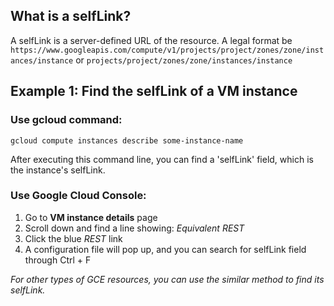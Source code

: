 ## What is a selfLink?
A selfLink is a server-defined URL of the resource.
A legal format be `https://www.googleapis.com/compute/v1/projects/project/zones/zone/instances/instance` or `projects/project/zones/zone/instances/instance`
## Example 1: Find the selfLink of a VM instance
### Use gcloud command:
    gcloud compute instances describe some-instance-name
After executing this command line, you can find a 'selfLink' field, which is the instance's selfLink.
### Use Google Cloud Console:
1. Go to **VM instance details** page
2. Scroll down and find a line showing: *Equivalent REST*
3. Click the blue *REST* link
4. A configuration file will pop up, and you can search for selfLink field through Ctrl + F

*For other types of GCE resources, you can use the similar method to find its selfLink.*